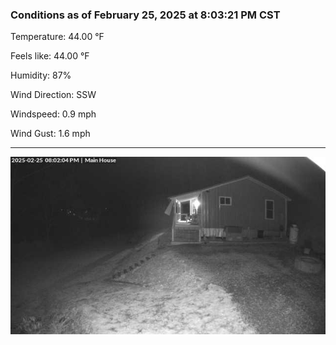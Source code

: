 ### Conditions as of February 25, 2025 at 8:03:21 PM CST 

Temperature: 44.00 &deg;F

Feels like: 44.00 &deg;F

Humidity: 87%

Wind Direction: SSW

Windspeed: 0.9 mph

Wind Gust: 1.6 mph

---

<img src="./images/latest.jpeg"/>

